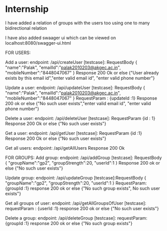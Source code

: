 # Internship
I have added a relation of groups with the users too using one to many bidirectional relation

I have also added swaager ui which can be viewed on localhost:8080/swagger-ui.html 


FOR USERS:


Add a user:
endpoint: /api/createUser
[testcase]: RequestBody
{
"name":"Palak",
"emailId":"palak2010203@akgec.ac.in",
"mobileNumber":"8448047067"
}
Response 200 Ok 
or else
{"User already exists by this email id","enter valid email id",
"enter valid phone number"}

Update a user:
endpoint: /api/updateUser
[testcase]: RequestBody
{
"name":"Palak",
"emailId":"palak2010203@akgec.ac.in",
"mobileNumber":"8448047067"
}
RequestParam : {updateId :1}
Response 200 ok
or else
{"No such user exists","enter valid email id",
"enter valid phone number"}

Delete a user:
endpoint: /api/deleteUser
[testcase]: RequestParam {id : 1}
Response 200 Ok
or else
{"No such user exists"}


Get a user:
endpoint: /api/getUser
[testcase]: RequestParam {id :1}
Response 200 Ok
or else
{"No such user exists"}

Get all users:
endpoint: /api/getAllUsers
Response 200 Ok


FOR GROUPS:
Add group:
endpoint: /api/addGroup
[testcase]: RequestBody
{
"groupName":"gp2",
"groupStrength":20,
"userId":1
}
Response 200 ok
or else
{"No such user exists"}

Update group:
endpoint: /api/updateGroup
[testcase]:RequestBody
{
"groupName":"gp2",
"groupStrength":20,
"userId":1
}
RequestParam: {groupId :1}
response 200 ok
or else
{"No such group exists", No such user exists"}

Get all groups of user:
endpoint: /api/getAllGroupsOfUser
[testcase]:  requestParam : {userId :1}
response 200 ok
or else
{"No such user exists"}

Delete a group:
endpoint: /api/deleteGroup
[testcase]: requestParam: {groupId :1}
response 200 ok
or else
{"No such group exists"}

